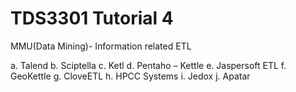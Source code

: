 # TDS3301 Tutorial 4
MMU(Data Mining)- Information related ETL

a.	Talend
b.	Sciptella
c.	Ketl
d.	Pentaho – Kettle
e.	Jaspersoft ETL
f.	GeoKettle
g.	CloveETL
h.	HPCC Systems
i.	Jedox
j.	Apatar

